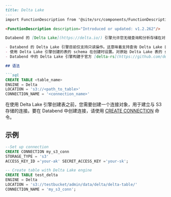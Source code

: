 ```md
---
title: Delta Lake
---
import FunctionDescription from '@site/src/components/FunctionDescription';

<FunctionDescription description="Introduced or updated: v1.2.262"/>

Databend 的 [Delta Lake](https://delta.io/) 引擎允许您无缝查询和分析存储在对象存储中的 Delta Lake 表中的数据。在 Databend 中使用 Delta Lake 引擎创建表时，您需要指定 Delta Lake 表的数据文件存储位置。此设置允许您直接访问该表，并从 Databend 中无缝执行查询。

- Databend 的 Delta Lake 引擎目前仅支持只读操作。这意味着支持查询 Delta Lake 表中的数据，但不支持写入表。
- 使用 Delta Lake 引擎创建的表的 schema 在创建时设置。对原始 Delta Lake 表的 schema 进行任何修改都需要在 Databend 中重新创建相应的表，以确保同步。
- Databend 中的 Delta Lake 引擎构建于官方 [delta-rs](https://github.com/delta-io/delta-rs) 库之上。需要注意的是，delta-protocol 中定义的某些功能，包括 Deletion Vector、Change Data Feed、Generated Columns 和 Identity Columns，目前不受此引擎支持。

## 语法

```sql
CREATE TABLE <table_name> 
ENGINE = Delta 
LOCATION = 's3://<path_to_table>' 
CONNECTION_NAME = '<connection_name>'
```

在使用 Delta Lake 引擎创建表之前，您需要创建一个连接对象，用于建立与 S3 存储的连接。要在 Databend 中创建连接，请使用 [CREATE CONNECTION](/sql/sql-reference/connect-parameters) 命令。

## 示例

```sql
--Set up connection
CREATE CONNECTION my_s3_conn 
STORAGE_TYPE = 's3' 
ACCESS_KEY_ID ='your-ak' SECRET_ACCESS_KEY ='your-sk';

-- Create table with Delta Lake engine
CREATE TABLE test_delta 
ENGINE = Delta 
LOCATION = 's3://testbucket/admin/data/delta/delta-table/' 
CONNECTION_NAME = 'my_s3_conn';
```

